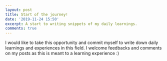 ```yaml
---
layout: post
title: Start of the journey!
date: '2019-11-24 15:50'
excerpt: A start to writing snippets of my daily learnings.
comments: true
---
```


I would like to take this opportunity and commit myself to write down daily learnings and experiences in this field. I welcome feedbacks and comments on my posts as this is meant to a learning experience :) 
